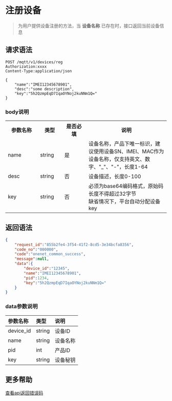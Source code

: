 # 注册设备

> 为用户提供设备注册的方法，当 **设备名称** 已存在时，接口返回当前设备信息

## 请求语法
```
POST /mqtt/v1/devices/reg
Authorization:xxxx
Content-Type:application/json

{
    "name":"IMEI12345678901",
    "desc":"some description",
    "key":"5h2QzmpEqD7IqaOYNoj2kuNNm1Q="
}
```

### body说明

<table>
<tr><th width="20%">参数名称</th><th width="15%">类型</th><th width="15%">是否必填</th><th>说明</th></tr>
<tr><td>name</td><td>string</td><td>是</td><td>设备名称，产品下唯一标识，建议使用设备SN、IMEI、MAC作为设备名称，仅支持英文、数字、"_"、"-"，长度1-64</td></tr>
<tr><td>desc</td><td>string</td><td>否</td><td>设备描述，长度0-100</td></tr>
<tr><td>key</td><td>string</td><td>否</td><td>必须为base64编码格式，原始码长度不得超过32字节<br>缺省情况下，平台自动分配设备key</td></tr>
</table>

## 返回语法
```json
{
    "request_id":"855b2fe4-3f54-41f2-8cd5-3e34bcfa8356",
    "code_no":"000000",
    "code":"onenet_common_success",
    "message":null,
    "data":{
        "device_id":"12345",
        "name":"IMEI12345678901",
        "pid":1234,
        "key":"5h2QzmpEqD7IqaOYNoj2kuNNm1Q="
    }
}
```

### data参数说明
|参数名称 | 类型 | 说明|
|:- | :- | :- |
|device_id | string | 设备ID|
|name | string | 设备名称|
|pid | int | 产品ID|
|key | string | 设备秘钥 |



## 更多帮助

[查看api返回错误码](/book/application-develop/errorCode.md)